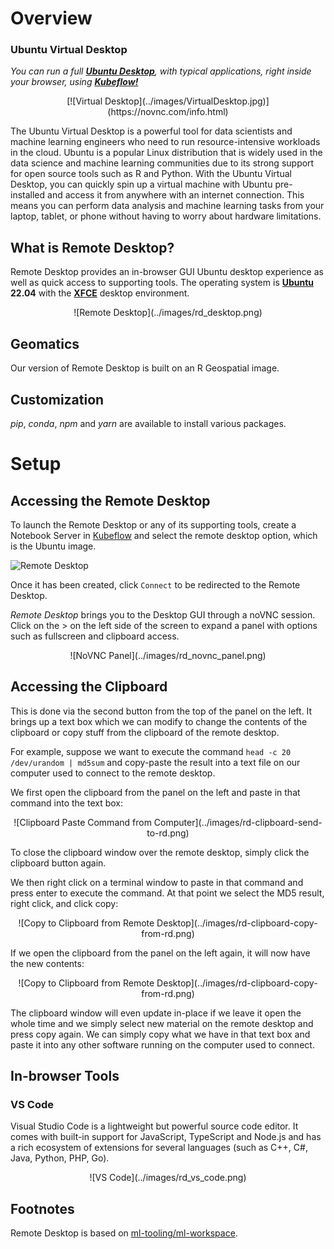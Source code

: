 # Overview

### Ubuntu Virtual Desktop

_You can run a full [**Ubuntu Desktop**](https://ubuntu.com/desktop), with typical applications, right inside your browser, using [**Kubeflow!**](https://kubeflow.aaw.cloud.statcan.ca/)_

<center>
[![Virtual Desktop](../images/VirtualDesktop.jpg)](https://novnc.com/info.html)
</center>

The Ubuntu Virtual Desktop is a powerful tool for data scientists and machine learning engineers who need to run resource-intensive workloads in the cloud. Ubuntu is a popular Linux distribution that is widely used in the data science and machine learning communities due to its strong support for open source tools such as R and Python. With the Ubuntu Virtual Desktop, you can quickly spin up a virtual machine with Ubuntu pre-installed and access it from anywhere with an internet connection. This means you can perform data analysis and machine learning tasks from your laptop, tablet, or phone without having to worry about hardware limitations.

## What is Remote Desktop?

Remote Desktop provides an in-browser GUI Ubuntu desktop experience as well as
quick access to supporting tools. The operating system is
[**Ubuntu**](https://ubuntu.com/about) **22.04** with the
[**XFCE**](https://www.xfce.org/about) desktop environment.

<center>
![Remote Desktop](../images/rd_desktop.png)
</center>

## Geomatics

Our version of Remote Desktop is built on an R Geospatial image.

## Customization

_pip_, _conda_, _npm_ and _yarn_ are available to install various packages.

# Setup

## Accessing the Remote Desktop

To launch the Remote Desktop or any of its supporting tools, create a Notebook Server in [Kubeflow](./Kubeflow.md) and select the remote desktop option, which is the Ubuntu image.

![Remote Desktop](../images/RemoteDesktop.PNG)

Once it has been created, click `Connect` to be redirected to the Remote Desktop.

_Remote Desktop_ brings you to the Desktop GUI through a noVNC session. Click on the > on the left side of the screen to expand a panel with options such as fullscreen and clipboard access.

<center>
![NoVNC Panel](../images/rd_novnc_panel.png)
</center>

## Accessing the Clipboard

This is done via the second button from the top of the panel on the left. It brings up a text box which we can modify to change the contents of the clipboard or copy stuff from the clipboard of the remote desktop.

For example, suppose we want to execute the command `head -c 20 /dev/urandom | md5sum` and copy-paste the result into a text file on our computer used to connect to the remote desktop.

We first open the clipboard from the panel on the left and paste in that command into the text box:

<center>
![Clipboard Paste Command from Computer](../images/rd-clipboard-send-to-rd.png)
</center>

To close the clipboard window over the remote desktop, simply click the clipboard button again.

We then right click on a terminal window to paste in that command and press enter to execute the command. At that point we select the MD5 result, right click, and click copy:

<center>
![Copy to Clipboard from Remote Desktop](../images/rd-clipboard-copy-from-rd.png)
</center>

If we open the clipboard from the panel on the left again, it will now have the new contents:

<center>
![Copy to Clipboard from Remote Desktop](../images/rd-clipboard-copy-from-rd.png)
</center>

The clipboard window will even update in-place if we leave it open the whole time and we simply select new material on the remote desktop and press copy again. We can simply copy what we have in that text box and paste it into any other software running on the computer used to connect.

## In-browser Tools

### VS Code

Visual Studio Code is a lightweight but powerful source code editor. It comes with built-in support for JavaScript, TypeScript and Node.js and has a rich ecosystem of extensions for several languages (such as C++, C#, Java, Python, PHP, Go).

<center>
![VS Code](../images/rd_vs_code.png)
</center>

## Footnotes

Remote Desktop is based on
[ml-tooling/ml-workspace](https://github.com/ml-tooling/ml-workspace).
